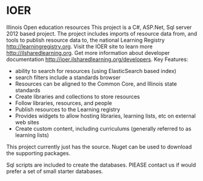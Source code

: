 IOER
====

Illinois Open education resources
This project is a C#, ASP.Net, Sql server 2012 based project. The project includes imports of resource data from, and tools to publish resource data to, the national Learning Registry http://learningregistry.org. Visit the IOER site to learn more http://ilsharedlearning.org.  Get more information about developer documentation http://ioer.ilsharedlearning.org/developers.
Key Features:
- ability to search for resources (using ElasticSearch based index)
- search filters include a standards browser
- Resources can be aligned to the Common Core, and Illinois state standards
- Create libraries and collections to store resources
- Follow libraries, resources, and people
- Publish resources to the Learning registry
- Provides widgets to allow hosting libraries, learning lists, etc on external web sites
- Create custom content, including curriculums (generally referred to as learning lists)

This project currently just has the source. Nuget can be used to download the supporting packages.

Sql scripts are included to create the databases. PlEASE contact us if would prefer a set of small starter databases.
